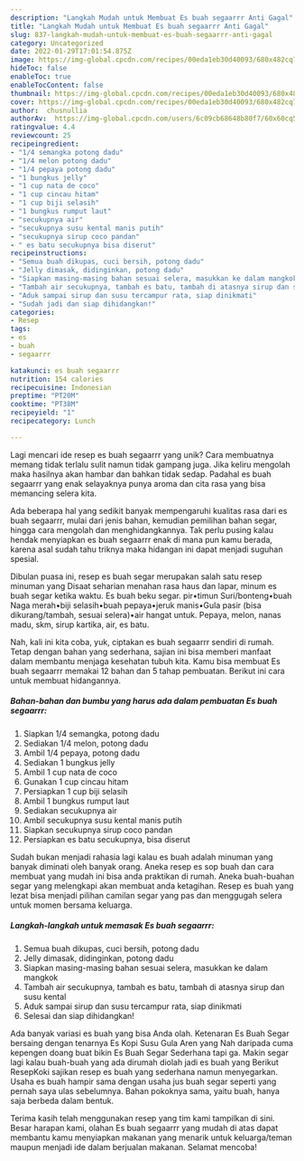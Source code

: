 ```yaml
---
description: "Langkah Mudah untuk Membuat Es buah segaarrr Anti Gagal"
title: "Langkah Mudah untuk Membuat Es buah segaarrr Anti Gagal"
slug: 837-langkah-mudah-untuk-membuat-es-buah-segaarrr-anti-gagal
category: Uncategorized
date: 2022-01-29T17:01:54.875Z
image: https://img-global.cpcdn.com/recipes/00eda1eb30d40093/680x482cq70/es-buah-segaarrr-foto-resep-utama.jpg
hideToc: false
enableToc: true
enableTocContent: false
thumbnail: https://img-global.cpcdn.com/recipes/00eda1eb30d40093/680x482cq70/es-buah-segaarrr-foto-resep-utama.jpg
cover: https://img-global.cpcdn.com/recipes/00eda1eb30d40093/680x482cq70/es-buah-segaarrr-foto-resep-utama.jpg
author:  chusnullia
authorAv:  https://img-global.cpcdn.com/users/6c09cb68648b80f7/60x60cq50/avatar.jpg
ratingvalue: 4.4
reviewcount: 25
recipeingredient:
- "1/4 semangka potong dadu"
- "1/4 melon potong dadu"
- "1/4 pepaya potong dadu"
- "1 bungkus jelly"
- "1 cup nata de coco"
- "1 cup cincau hitam"
- "1 cup biji selasih"
- "1 bungkus rumput laut"
- "secukupnya air"
- "secukupnya susu kental manis putih"
- "secukupnya sirup coco pandan"
- " es batu secukupnya bisa diserut"
recipeinstructions:
- "Semua buah dikupas, cuci bersih, potong dadu"
- "Jelly dimasak, didinginkan, potong dadu"
- "Siapkan masing-masing bahan sesuai selera, masukkan ke dalam mangkok"
- "Tambah air secukupnya, tambah es batu, tambah di atasnya sirup dan susu kental"
- "Aduk sampai sirup dan susu tercampur rata, siap dinikmati"
- "Sudah jadi dan siap dihidangkan!"
categories:
- Resep
tags:
- es
- buah
- segaarrr

katakunci: es buah segaarrr 
nutrition: 154 calories
recipecuisine: Indonesian
preptime: "PT20M"
cooktime: "PT38M"
recipeyield: "1"
recipecategory: Lunch

---
```



Lagi mencari ide resep es buah segaarrr yang unik? Cara membuatnya memang tidak terlalu sulit namun tidak gampang juga. Jika keliru mengolah maka hasilnya akan hambar dan bahkan tidak sedap. Padahal es buah segaarrr yang enak selayaknya punya aroma dan cita rasa yang bisa memancing selera kita.


Ada beberapa hal yang sedikit banyak mempengaruhi kualitas rasa dari es buah segaarrr, mulai dari jenis bahan, kemudian pemilihan bahan segar, hingga cara mengolah dan menghidangkannya. Tak perlu pusing kalau hendak menyiapkan es buah segaarrr enak di mana pun kamu berada, karena asal sudah tahu triknya maka hidangan ini dapat menjadi suguhan spesial.

Dibulan puasa ini, resep es buah segar merupakan salah satu resep minuman yang Disaat seharian menahan rasa haus dan lapar, minum es buah segar ketika waktu. Es buah beku segar. pir•timun Suri/bonteng•buah Naga merah•biji selasih•buah pepaya•jeruk manis•Gula pasir (bisa dikurang/tambah, sesuai selera)•air hangat untuk. Pepaya, melon, nanas madu, skm, sirup kartika, air, es batu.


Nah, kali ini kita coba, yuk, ciptakan es buah segaarrr sendiri di rumah. Tetap dengan bahan yang sederhana, sajian ini bisa memberi manfaat dalam membantu menjaga kesehatan tubuh kita. Kamu bisa membuat Es buah segaarrr memakai 12 bahan dan 5 tahap pembuatan. Berikut ini cara untuk membuat hidangannya.

<!--inarticleads1-->

##### Bahan-bahan dan bumbu yang harus ada dalam pembuatan Es buah segaarrr:

1. Siapkan 1/4 semangka, potong dadu
1. Sediakan 1/4 melon, potong dadu
1. Ambil 1/4 pepaya, potong dadu
1. Sediakan 1 bungkus jelly
1. Ambil 1 cup nata de coco
1. Gunakan 1 cup cincau hitam
1. Persiapkan 1 cup biji selasih
1. Ambil 1 bungkus rumput laut
1. Sediakan secukupnya air
1. Ambil secukupnya susu kental manis putih
1. Siapkan secukupnya sirup coco pandan
1. Persiapkan  es batu secukupnya, bisa diserut


Sudah bukan menjadi rahasia lagi kalau es buah adalah minuman yang banyak diminati oleh banyak orang. Aneka resep es sop buah dan cara membuat yang mudah ini bisa anda praktikan di rumah. Aneka buah-buahan segar yang melengkapi akan membuat anda ketagihan. Resep es buah yang lezat bisa menjadi pilihan camilan segar yang pas dan menggugah selera untuk momen bersama keluarga. 

<!--inarticleads2-->

##### Langkah-langkah untuk memasak Es buah segaarrr:

1. Semua buah dikupas, cuci bersih, potong dadu
1. Jelly dimasak, didinginkan, potong dadu
1. Siapkan masing-masing bahan sesuai selera, masukkan ke dalam mangkok
1. Tambah air secukupnya, tambah es batu, tambah di atasnya sirup dan susu kental
1. Aduk sampai sirup dan susu tercampur rata, siap dinikmati
1. Selesai dan siap dihidangkan!

Ada banyak variasi es buah yang bisa Anda olah. Ketenaran Es Buah Segar bersaing dengan tenarnya Es Kopi Susu Gula Aren yang Nah daripada cuma kepengen doang buat bikin Es Buah Segar Sederhana tapi ga. Makin segar lagi kalau buah-buah yang ada dirumah diolah jadi es buah yang Berikut ResepKoki sajikan resep es buah yang sederhana namun menyegarkan. Usaha es buah hampir sama dengan usaha jus buah segar seperti yang pernah saya ulas sebelumnya. Bahan pokoknya sama, yaitu buah, hanya saja berbeda dalam bentuk. 

Terima kasih telah menggunakan resep yang tim kami tampilkan di sini. Besar harapan kami, olahan Es buah segaarrr yang mudah di atas dapat membantu kamu menyiapkan makanan yang menarik untuk keluarga/teman maupun menjadi ide dalam berjualan makanan. Selamat mencoba!
